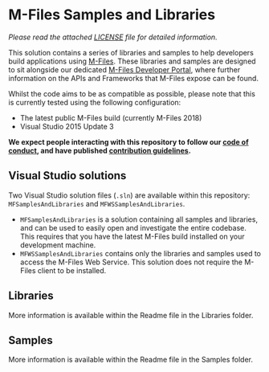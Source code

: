 # M-Files Samples and Libraries

*Please read the attached [LICENSE](LICENSE.md) file for detailed information.*

This solution contains a series of libraries and samples to help developers build applications using [M-Files](http://www.m-files.com).  These libraries and samples are designed to sit alongside our dedicated [M-Files Developer Portal](http://developer.m-files.com), where further information on the APIs and Frameworks that M-Files expose can be found.

Whilst the code aims to be as compatible as possible, please note that this is currently tested using the following configuration:

* The latest public M-Files build (currently M-Files 2018)
* Visual Studio 2015 Update 3

**We expect people interacting with this repository to follow our [code of conduct](CODE_OF_CONDUCT.md), and have published [contribution guidelines](CONTRIBUTING.md).**

## Visual Studio solutions

Two Visual Studio solution files (`.sln`) are available within this repository: `MFSamplesAndLibraries` and `MFWSSamplesAndLibraries`.

* `MFSamplesAndLibraries` is a solution containing all samples and libraries, and can be used to easily open and investigate the entire codebase.  This requires that you have the latest M-Files build installed on your development machine.
* `MFWSSamplesAndLibraries` contains only the libraries and samples used to access the M-Files Web Service.  This solution does not require the M-Files client to be installed.

## Libraries

More information is available within the Readme file in the Libraries folder.

## Samples

More information is available within the Readme file in the Samples folder.
